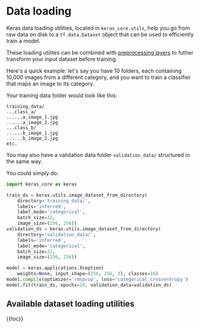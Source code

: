 # Data loading

Keras data loading utilities, located in `keras_core.utils`,
help you go from raw data on disk to a `tf.data.Dataset` object that can be
used to efficiently train a model.

These loading utilites can be combined with
[preprocessing layers](https://keras.io/guides/preprocessing_layers/) to
futher transform your input dataset before training.

Here's a quick example: let's say you have 10 folders, each containing
10,000 images from a different category, and you want to train a
classifier that maps an image to its category.

Your training data folder would look like this:

```
training_data/
...class_a/
......a_image_1.jpg
......a_image_2.jpg
...class_b/
......b_image_1.jpg
......b_image_2.jpg
etc.
```

You may also have a validation data folder `validation_data/` structured in the
same way.

You could simply do:

```python
import keras_core as keras

train_ds = keras.utils.image_dataset_from_directory(
    directory='training_data/',
    labels='inferred',
    label_mode='categorical',
    batch_size=32,
    image_size=(256, 256))
validation_ds = keras.utils.image_dataset_from_directory(
    directory='validation_data/',
    labels='inferred',
    label_mode='categorical',
    batch_size=32,
    image_size=(256, 256))

model = keras.applications.Xception(
    weights=None, input_shape=(256, 256, 3), classes=10)
model.compile(optimizer='rmsprop', loss='categorical_crossentropy')
model.fit(train_ds, epochs=10, validation_data=validation_ds)
```


## Available dataset loading utilities

{{toc}}

